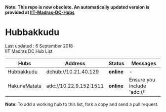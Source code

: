**Note: This repo is now obsolete. An automatically updated version is provided at [IIT-Madras-DC-Hubs](https://github.com/katzNplotkin/IIT-Madras-DC-Hubs)**

# Hubbakkudu
Last updated : 6 September 2018   
IIT Madras DC Hub List   

Hubs | Address | Status | Messages
--- | --- | --- | ---  
Hubbakkudu  | dchub://10.21.40.129  | **online** | -
HakunaMatata  | adc://10.22.9.152:1511  | **online** | Ensure you include 'adc://'



**Note**: To add a working hub to this list, fork a copy and send a pull request.
